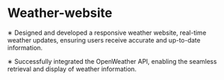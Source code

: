 # Weather-website
∗ Designed and developed a responsive weather website, real-time weather updates, ensuring users receive accurate and
 up-to-date information.
 
 ∗ Successfully integrated the OpenWeather API, enabling the seamless retrieval and display of weather information.
